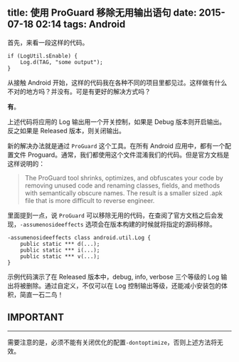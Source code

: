 title: 使用 ProGuard 移除无用输出语句
date: 2015-07-18 02:14
tags: Android
---
首先，来看一段这样的代码。

```
if (LogUtil.sEnable) {
	Log.d(TAG, "some output");
}
```

从接触 Android 开始，这样的代码我在各种不同的项目里都见过。这样做有什么不对的地方吗？并没有。可是有更好的解决方式吗？

**有**。

上述代码将应用的 Log 输出用一个开关控制，如果是 Debug 版本则开启输出。反之如果是 Released 版本，则关闭输出。

新的解决办法就是通过 `ProGuard` 这个工具。在所有 Android 应用中，都有一个配置文件 Proguard。通常，我们都使用这个文件混淆我们的代码。但是官方文档是这样说明的：

> The ProGuard tool shrinks, optimizes, and obfuscates your code by removing unused code and renaming classes, fields, and methods with semantically obscure names. The result is a smaller sized .apk file that is more difficult to reverse engineer. 

里面提到一点，说 `ProGuard` 可以移除无用的代码，在查阅了官方文档之后会发现，`-assumenosideeffects` 选项会在版本构建的时候就将指定的源码移除。

```
-assumenosideeffects class android.util.Log {
    public static *** d(...);
    public static *** i(...);
    public static *** v(...);
}
```

示例代码演示了在 Released 版本中，debug, info, verbose 三个等级的 Log 输出将被删除。通过自定义，不仅可以在 Log 控制输出等级，还能减小安装包的体积，简直一石二鸟！

## IMPORTANT
-------
需要注意的是，必须不能有关闭优化的配置`-dontoptimize`，否则上述方法将无效。
